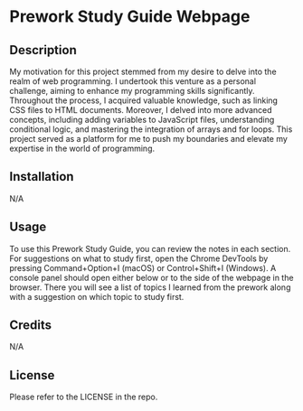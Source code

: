 # Prework Study Guide Webpage

## Description

My motivation for this project stemmed from my desire to delve into the realm of web programming. I undertook this venture as a personal challenge, aiming to enhance my programming skills significantly. Throughout the process, I acquired valuable knowledge, such as linking CSS files to HTML documents. Moreover, I delved into more advanced concepts, including adding variables to JavaScript files, understanding conditional logic, and mastering the integration of arrays and for loops. This project served as a platform for me to push my boundaries and elevate my expertise in the world of programming.

## Installation

N/A

## Usage

To use this Prework Study Guide, you can review the notes in each section. For suggestions on what to study first, open the Chrome DevTools by pressing Command+Option+I (macOS) or Control+Shift+I (Windows). A console panel should open either below or to the side of the webpage in the browser. There you will see a list of topics I learned from the prework along with a suggestion on which topic to study first.

## Credits

N/A

## License

Please refer to the LICENSE in the repo.
